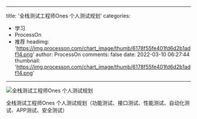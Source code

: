 
---
title: '全栈测试工程师Ones 个人测试规划'
categories: 
 - 学习
 - ProcessOn
 - 推荐
headimg: 'https://img.processon.com/chart_image/thumb/6178f55fe401fd6d2b1adf14.png'
author: ProcessOn
comments: false
date: 2022-03-10 06:27:44
thumbnail: 'https://img.processon.com/chart_image/thumb/6178f55fe401fd6d2b1adf14.png'
---

<div>   
<img class="thumb" alt="全栈测试工程师Ones 个人测试规划" src="https://img.processon.com/chart_image/thumb/6178f55fe401fd6d2b1adf14.png" referrerpolicy="no-referrer">
<p>全栈测试工程师Ones 个人测试规划（功能测试、接口测试、性能测试、自动化测试、APP测试、安全测试）</p>  
</div>
            